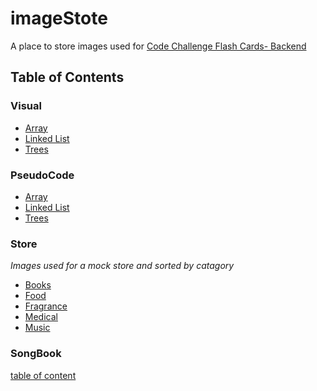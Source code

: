 # imageStote
A place to store images used for [Code Challenge Flash Cards- Backend](https://github.com/lizkavalski/codeChallenges-backend)

## Table of Contents
### Visual

* [Array](visual/array/README.md)
* [Linked List](visual/linkedList/README.md)
* [Trees](visual/tree/README.md)

### PseudoCode
* [Array](pseudo/arrays/README.md)
* [Linked List](pseudo/linkedlist/README.md)
* [Trees](pseudo/tree/README.md)

### Store 
*Images used for a mock store and sorted by catagory* 
* [Books](store/books/README.md)
* [Food](store/food/README.md)
* [Fragrance](store/fragance/README.md)
* [Medical](store/medical/README.md)
* [Music](store/music/README.md)

### SongBook
[table of content](songbook/README.md)

